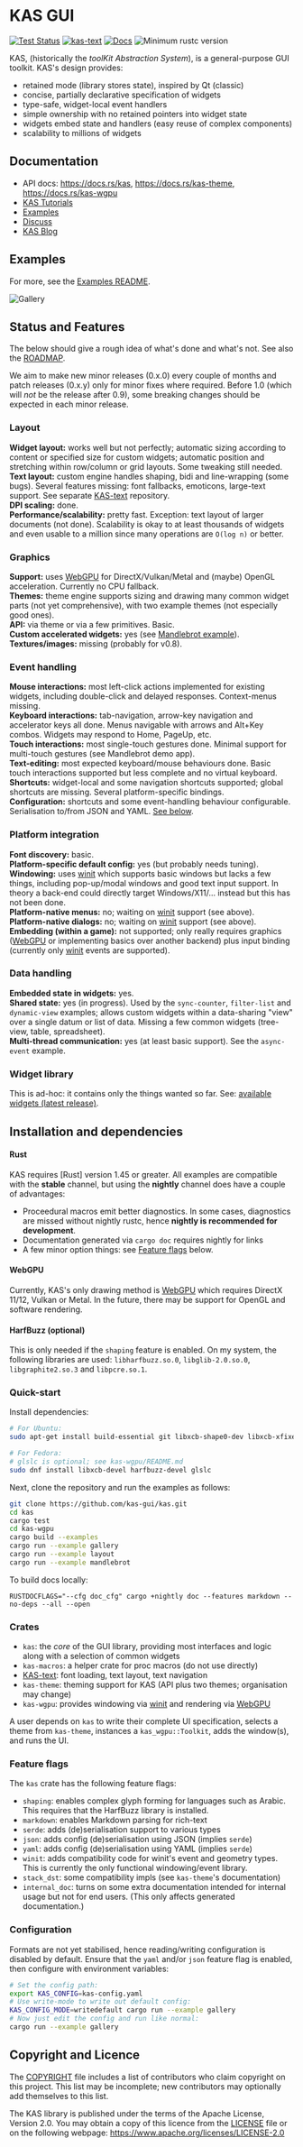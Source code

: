 KAS GUI
==========

[![Test Status](https://github.com/kas-gui/kas/workflows/Tests/badge.svg?event=push)](https://github.com/kas-gui/kas/actions)
[![kas-text](https://img.shields.io/badge/GitHub-kas--text-blueviolet)](https://github.com/kas-gui/kas-text/)
[![Docs](https://docs.rs/kas/badge.svg)](https://docs.rs/kas)
![Minimum rustc version](https://img.shields.io/badge/rustc-1.45+-lightgray.svg)

KAS, (historically the *toolKit Abstraction System*), is a general-purpose GUI toolkit.
KAS's design provides:

-   retained mode (library stores state), inspired by Qt (classic)
-   concise, partially declarative specification of widgets
-   type-safe, widget-local event handlers
-   simple ownership with no retained pointers into widget state
-   widgets embed state and handlers (easy reuse of complex components)
-   scalability to millions of widgets

## Documentation

-   API docs: <https://docs.rs/kas>, <https://docs.rs/kas-theme>, <https://docs.rs/kas-wgpu>
-   [KAS Tutorials](https://kas-gui.github.io/tutorials/)
-   [Examples](https://github.com/kas-gui/kas/tree/master/kas-wgpu/examples)
-   [Discuss](https://github.com/kas-gui/kas/discussions)
-   [KAS Blog](https://kas-gui.github.io/blog/)

## Examples

For more, see the [Examples README](kas-wgpu/examples/README.md).

![Gallery](https://github.com/kas-gui/data-dump/blob/master/video/gallery.png)

## Status and Features

The below should give a rough idea of what's done and what's not. See also the
[ROADMAP].

We aim to make new minor releases (0.x.0) every couple of months and patch
releases (0.x.y) only for minor fixes where required.
Before 1.0 (which will *not* be the release after 0.9), some breaking changes
should be expected in each minor release.

### Layout

**Widget layout:** works well but not perfectly; automatic sizing according to
content or specified size for custom widgets; automatic position and stretching
within row/column or grid layouts. Some tweaking still needed.  
**Text layout:** custom engine handles shaping, bidi and line-wrapping (some
bugs). Several features missing: font fallbacks, emoticons, large-text support.
See separate [KAS-text] repository.  
**DPI scaling:** done.  
**Performance/scalability:** pretty fast. Exception: text layout of larger
documents (not done). Scalability is okay to at least thousands of widgets and
even usable to a million since many operations are `O(log n)` or better.  

### Graphics

**Support:** uses [WebGPU] for DirectX/Vulkan/Metal and (maybe) OpenGL
acceleration. Currently no CPU fallback.  
**Themes:** theme engine supports sizing and drawing many common widget parts
(not yet comprehensive), with two example themes (not especially good ones).  
**API:** via theme or via a few primitives. Basic.  
**Custom accelerated widgets:** yes (see [Mandlebrot example](kas-wgpu/examples/README.md#Mandlebrot)).  
**Textures/images:** missing (probably for v0.8).

### Event handling

**Mouse interactions:** most left-click actions implemented for existing
widgets, including double-click and delayed responses. Context-menus missing.  
**Keyboard interactions:** tab-navigation, arrow-key navigation and accelerator
keys all done. Menus navigable with arrows and Alt+Key combos. Widgets may
respond to Home, PageUp, etc.  
**Touch interactions:** most single-touch gestures done. Minimal support for
multi-touch gestures (see Mandlebrot demo app).  
**Text-editing:** most expected keyboard/mouse behaviours done. Basic touch
interactions supported but less complete and no virtual keyboard.  
**Shortcuts:** widget-local and some navigation shortcuts supported; global
shortcuts are missing. Several platform-specific bindings.  
**Configuration:** shortcuts and some event-handling behaviour configurable.
Serialisation to/from JSON and YAML. [See below](#Configuration).

### Platform integration

**Font discovery:** basic.  
**Platform-specific default config:** yes (but probably needs tuning).  
**Windowing:** uses [winit] which supports basic windows but lacks a few things,
including pop-up/modal windows and good text input support.
In theory a back-end could directly target Windows/X11/... instead but this has
not been done.  
**Platform-native menus:** no; waiting on [winit] support (see above).  
**Platform-native dialogs:** no; waiting on [winit] support (see above).  
**Embedding (within a game):** not supported; only really requires graphics
([WebGPU] or implementing basics over another backend) plus input binding
(currently only [winit] events are supported).  

### Data handling

**Embedded state in widgets:** yes.  
**Shared state:** yes (in progress). Used by the `sync-counter`, `filter-list`
and `dynamic-view` examples; allows custom widgets within a data-sharing "view"
over a single datum or list of data. Missing a few common widgets (tree-view,
table, spreadsheet).  
**Multi-thread communication:** yes (at least basic support). See the
`async-event` example.  

### Widget library

This is ad-hoc: it contains only the things wanted so far. See:
[available widgets (latest release)](https://docs.rs/kas/latest/kas/widget/).


Installation and dependencies
----------------

#### Rust

KAS requires [Rust] version 1.45 or greater. All examples are compatible with
the **stable** channel, but using the **nightly** channel does have a couple of
advantages:

-   Proceedural macros emit better diagnostics. In some cases, diagnostics are
    missed without nightly rustc, hence **nightly is recommended for development**.
-   Documentation generated via `cargo doc` requires nightly for links
-   A few minor option things: see [Feature flags](#feature-flags) below.

#### WebGPU

Currently, KAS's only drawing method is [WebGPU] which requires DirectX 11/12,
Vulkan or Metal.
In the future, there may be support for OpenGL and software rendering.

#### HarfBuzz (optional)

This is only needed if the `shaping` feature is enabled. On my system, the
following libraries are used: `libharfbuzz.so.0`, `libglib-2.0.so.0`,
`libgraphite2.so.3` and `libpcre.so.1`.

### Quick-start

Install dependencies:
```sh
# For Ubuntu:
sudo apt-get install build-essential git libxcb-shape0-dev libxcb-xfixes0-dev libharfbuzz-dev

# For Fedora:
# glslc is optional; see kas-wgpu/README.md
sudo dnf install libxcb-devel harfbuzz-devel glslc
```

Next, clone the repository and run the examples as follows:
```sh
git clone https://github.com/kas-gui/kas.git
cd kas
cargo test
cd kas-wgpu
cargo build --examples
cargo run --example gallery
cargo run --example layout
cargo run --example mandlebrot
```

To build docs locally:
```
RUSTDOCFLAGS="--cfg doc_cfg" cargo +nightly doc --features markdown --no-deps --all --open
```

### Crates

-   `kas`: the *core* of the GUI library, providing most interfaces and logic
    along with a selection of common widgets
-   `kas-macros`: a helper crate for proc macros (do not use directly)
-   [KAS-text]: font loading, text layout, text navigation
-   `kas-theme`: theming support for KAS (API plus two themes; organisation may change)
-   `kas-wgpu`: provides windowing via [winit] and rendering via [WebGPU]

A user depends on `kas` to write their complete UI specification, selects a
theme from `kas-theme`, instances a `kas_wgpu::Toolkit`, adds the window(s),
and runs the UI.

### Feature flags

The `kas` crate has the following feature flags:

-   `shaping`: enables complex glyph forming for languages such as Arabic.
    This requires that the HarfBuzz library is installed.
-   `markdown`: enables Markdown parsing for rich-text
-   `serde`: adds (de)serialisation support to various types
-   `json`: adds config (de)serialisation using JSON (implies `serde`)
-   `yaml`: adds config (de)serialisation using YAML (implies `serde`)
-   `winit`: adds compatibility code for winit's event and geometry types.
    This is currently the only functional windowing/event library.
-   `stack_dst`: some compatibility impls (see `kas-theme`'s documentation)
-   `internal_doc`: turns on some extra documentation intended for internal
    usage but not for end users. (This only affects generated documentation.)

### Configuration

Formats are not yet stabilised, hence reading/writing configuration is disabled
by default. Ensure that the `yaml` and/or `json` feature flag is enabled, then
configure with environment variables:
```sh
# Set the config path:
export KAS_CONFIG=kas-config.yaml
# Use write-mode to write out default config:
KAS_CONFIG_MODE=writedefault cargo run --example gallery
# Now just edit the config and run like normal:
cargo run --example gallery
```

[KAS-text]: https://github.com/kas-gui/kas-text/
[winit]: https://github.com/rust-windowing/winit/
[HarfBuzz]: https://harfbuzz.github.io/
[WebGPU]: https://github.com/gfx-rs/wgpu-rs
[ROADMAP]: ROADMAP.md


Copyright and Licence
-------

The [COPYRIGHT](COPYRIGHT) file includes a list of contributors who claim
copyright on this project. This list may be incomplete; new contributors may
optionally add themselves to this list.

The KAS library is published under the terms of the Apache License, Version 2.0.
You may obtain a copy of this licence from the [LICENSE](LICENSE) file or on
the following webpage: <https://www.apache.org/licenses/LICENSE-2.0>
